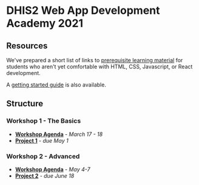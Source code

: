# DHIS2 Web App Development Academy 2021

## Resources

We've prepared a short list of links to [prerequisite learning material](./resources/PREREQUISITES.md) for students who aren't yet comfortable with HTML, CSS, Javascript, or React development.

A [getting started guide](./resources/GET_STARTED.md) is also available.

## Structure

### Workshop 1 - The Basics
- [**Workshop Agenda**](./workshop-1) - _March 17 - 18_     
- [**Project 1**](./projects/project1) - _due May 1_

### Workshop 2 - Advanced
- [**Workshop Agenda**](./workshop-2) - _May 4-7_
- [**Project 2**](./projects/project2) - _due June 18_
